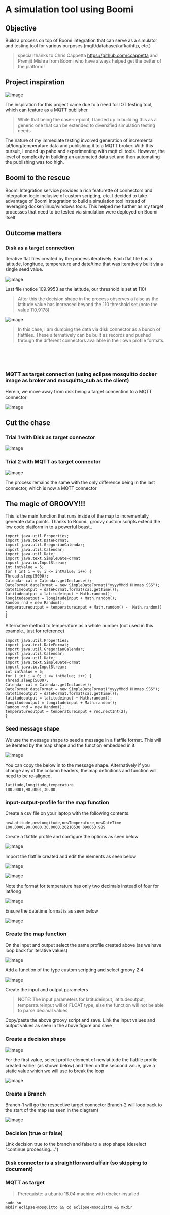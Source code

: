 # A simulation tool using Boomi

## Objective
Build a process on top of Boomi integration that can serve as a simulator and testing tool for various purposes (mqtt/database/kafka/http, etc.)

> special thanks to Chris Cappetta https://github.com/ccappetta and Premjit Mishra from Boomi who have always helped get the better of the platform!

## Project inspiration

![image](https://user-images.githubusercontent.com/39495790/120115476-6e56a680-c1a1-11eb-8978-618b2158ac6d.png)

The inspiration for this project came due to a need for IOT testing tool, which can feature as a MQTT publisher. 

> While that being the case-in-point, I landed up in building this as a generic one that can be extended to diversified simulation testing needs.

The nature of my immediate testing involved generation of incremental lat/long/temperature data and publishing it to a MQTT broker. With this pursuit, I ended up paho and experimenting with mqtt cli tools. However, the level of complexity in building an automated data set and then automating the publishing was too high.

## Boomi to the rescue
Boomi Integration service provides a rich featurette of connectors and integration logic inclusive of custom scripting, etc. I decided to take advantage of Boomi Integration to build a simulation tool instead of leveraging docker/linux/windows tools.
This helped me further as my target processes that need to be tested via simulation were deployed on Boomi itself

## Outcome matters

### Disk as a target connection

Iterative flat files created by the process iteratively. Each flat file has a latitude, longitude, temperature and date/time that was iteratively built via a single seed value.

![image](https://user-images.githubusercontent.com/39495790/120259918-7ce0b300-c2b2-11eb-9409-fb9d798c8259.png)


Last file (notice 109.9953 as the latitude, our threshold is set at 110)

> After this the decision shape in the process observes a false as the latitude value has increased beyond the 110 threshold set (note the value 110.9178)

![image](https://user-images.githubusercontent.com/39495790/120228410-a8d74680-c268-11eb-89a4-beaf0b791654.png)


> In this case, I am dumping the data via disk connector as a bunch of flatfiles. These alternatively can be built as records and pushed through the different connectors available in their own profile formats.

<br />
<br />
<br />

### MQTT as target connection (using eclipse mosquitto docker image as broker and mosquitto_sub as the client)

Herein, we move away from disk being a target connection to a MQTT connector

![image](https://user-images.githubusercontent.com/39495790/120230483-079ebf00-c26d-11eb-9eae-42a7208f2faf.png)



## Cut the chase

### Trial 1 with Disk as target connector
![image](https://user-images.githubusercontent.com/39495790/120229116-1afc5b00-c26a-11eb-89d3-c3bd5c21ad02.png)

### Trial 2 with MQTT as target connector
![image](https://user-images.githubusercontent.com/39495790/120230398-d2926c80-c26c-11eb-84b0-7fe7e35994bf.png)

The process remains the same with the only difference being in the last connector, which is now a MQTT connector

## The magic of GROOVY!!!

This is the main function that runs inside of the map to incrementally generate data points. Thanks to Boomi., groovy custom scripts extend the low code platform in to a powerful beast..

```
import java.util.Properties;
import java.text.DateFormat;
import java.util.GregorianCalendar;
import java.util.Calendar;
import java.util.Date;
import java.text.SimpleDateFormat
import java.io.InputStream;
int intValue = 5;
for ( int i = 0; i <= intValue; i++) {
Thread.sleep(5000);
Calendar cal = Calendar.getInstance();
DateFormat dateFormat = new SimpleDateFormat("yyyyMMdd HHmmss.SSS");
datetimeoutput = dateFormat.format(cal.getTime());
latitudeoutput = latitudeinput + Math.random();
longitudeoutput = longitudeinput + Math.random();
Random rnd = new Random();
temperatureoutput = temperatureinput + Math.random() -  Math.random() ;
}
```

Alternative method to temperature as a whole number (not used in this example., just for reference)
```
import java.util.Properties;
import java.text.DateFormat;
import java.util.GregorianCalendar;
import java.util.Calendar;
import java.util.Date;
import java.text.SimpleDateFormat
import java.io.InputStream;
int intValue = 5;
for ( int i = 0; i <= intValue; i++) {
Thread.sleep(5000);
Calendar cal = Calendar.getInstance();
DateFormat dateFormat = new SimpleDateFormat("yyyyMMdd HHmmss.SSS");
datetimeoutput = dateFormat.format(cal.getTime());
latitudeoutput = latitudeinput + Math.random();
longitudeoutput = longitudeinput + Math.random();
Random rnd = new Random();
temperatureoutput = temperatureinput + rnd.nextInt(2);
}
```

### Seed message shape

We use the message shape to seed a message in a flatfile format. This will be iterated by the map shape and the function embedded in it.

![image](https://user-images.githubusercontent.com/39495790/120260470-98988900-c2b3-11eb-8b1b-a991214607f8.png)

You can copy the below in to the message shape. Alternatively if you change any of the column headers, the map definitions and function will need to be re-aligned.

```
latitude,longitude,temperature
100.0001,90.0001,30.00
```

### input-output-profile for the map function

Create a csv file on your laptop with the following contents.
```
newLatitude,newLongitude,newTemperature,newDateTime
100.0000,90.0000,30.0000,20210530 090053.989
```
Create a flatfile profile and configure the options as seen below

![image](https://user-images.githubusercontent.com/39495790/120222423-8ab81900-c25d-11eb-8b4f-98459d68bd12.png)

Import the flatfile created and edit the elements as seen below

![image](https://user-images.githubusercontent.com/39495790/120222692-fb5f3580-c25d-11eb-8842-fdccb99341d1.png)

![image](https://user-images.githubusercontent.com/39495790/120222727-0c0fab80-c25e-11eb-830e-59bdedefa3da.png)

Note the format for temperature has only two decimals instead of four for lat/long

![image](https://user-images.githubusercontent.com/39495790/120222802-2b0e3d80-c25e-11eb-84c2-f89c598be0c9.png)

Ensure the datetime format is as seen below

![image](https://user-images.githubusercontent.com/39495790/120222872-47aa7580-c25e-11eb-8654-73f7e9f9fb3c.png)

### Create the map function

On the input and output select the same profile created above (as we have loop back for iterative values)

![image](https://user-images.githubusercontent.com/39495790/120223141-bf78a000-c25e-11eb-905f-59cc74eea3d2.png)

Add a function of the type custom scripting and select groovy 2.4

![image](https://user-images.githubusercontent.com/39495790/120223210-dfa85f00-c25e-11eb-99f6-04e6d4a8f685.png)

Create the input and output parameters

> NOTE: The input parameters for latitudeinput, latitudeoutput, temperatureinput will of FLOAT type, else the function will not be able to parse decimal values

Copy/paste the above groovy script and save. Link the input values and output values as seen in the above figure and save

### Create a decision shape

![image](https://user-images.githubusercontent.com/39495790/120223560-61988800-c25f-11eb-8848-17344d120071.png)

For the first value, select profile element of newlatitude the flatfile profile created earlier (as shown below) and then on the seccond value, give a static value which we will use to break the loop

![image](https://user-images.githubusercontent.com/39495790/120223630-84c33780-c25f-11eb-939c-6d160f9e4874.png)

 ### Create a Branch
 
 Branch-1 will go the respective target connector
 Branch-2 will loop back to the start of the map (as seen in the diagram)
 
 ![image](https://user-images.githubusercontent.com/39495790/120223901-f4392700-c25f-11eb-9235-a03bb0c58278.png)

### Decision (true or false)

Link decision true to the branch and false to a stop shape (deselect "continue processing....")

### Disk connector is a straightforward affair (so skipping to document)

### MQTT as target

> Prerequiste: a ubuntu 18.04 machine with docker installed

```
sudo su
mkdir eclipse-mosquitto && cd eclipse-mosquitto && mkdir 
```




